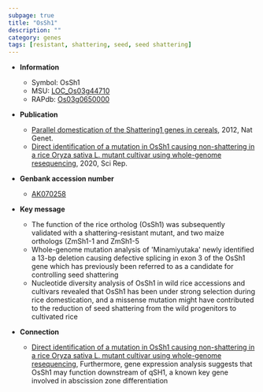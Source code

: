 ```yaml
---
subpage: true
title: "OsSh1"
description: ""
category: genes
tags: [resistant, shattering, seed, seed shattering]
---
```


* **Information**  
    + Symbol: OsSh1  
    + MSU: [LOC_Os03g44710](http://rice.plantbiology.msu.edu/cgi-bin/ORF_infopage.cgi?orf=LOC_Os03g44710)  
    + RAPdb: [Os03g0650000](http://rapdb.dna.affrc.go.jp/viewer/gbrowse_details/irgsp1?name=Os03g0650000)  

* **Publication**  
    + [Parallel domestication of the Shattering1 genes in cereals](http://www.ncbi.nlm.nih.gov/pubmed?term=Parallel+domestication+of+the+Shattering1+genes+in+cereals%5BTitle%5D), 2012, Nat Genet.
    + [Direct identification of a mutation in OsSh1 causing non-shattering in a rice Oryza sativa L. mutant cultivar using whole-genome resequencing](http://www.ncbi.nlm.nih.gov/pubmed?term=Direct+identification+of+a+mutation+in+OsSh1+causing+non-shattering+in+a+rice+Oryza+sativa+L.+mutant+cultivar+using+whole-genome+resequencing%5BTitle%5D), 2020, Sci Rep.

* **Genbank accession number**  
    + [AK070258](http://www.ncbi.nlm.nih.gov/nuccore/AK070258)

* **Key message**  
    + The function of the rice ortholog (OsSh1) was subsequently validated with a shattering-resistant mutant, and two maize orthologs (ZmSh1-1 and ZmSh1-5
    + Whole-genome mutation analysis of 'Minamiyutaka' newly identified a 13-bp deletion causing defective splicing in exon 3 of the OsSh1 gene which has previously been referred to as a candidate for controlling seed shattering
    + Nucleotide diversity analysis of OsSh1 in wild rice accessions and cultivars revealed that OsSh1 has been under strong selection during rice domestication, and a missense mutation might have contributed to the reduction of seed shattering from the wild progenitors to cultivated rice

* **Connection**  
    + [Direct identification of a mutation in OsSh1 causing non-shattering in a rice Oryza sativa L. mutant cultivar using whole-genome resequencing](http://www.ncbi.nlm.nih.gov/pubmed?term=Direct+identification+of+a+mutation+in+OsSh1+causing+non-shattering+in+a+rice+Oryza+sativa+L.+mutant+cultivar+using+whole-genome+resequencing%5BTitle%5D),  Furthermore, gene expression analysis suggests that OsSh1 may function downstream of qSH1, a known key gene involved in abscission zone differentiation



